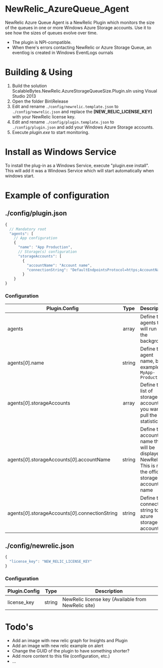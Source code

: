 # NewRelic_AzureQueue_Agent
NewRelic Azure Queue Agent is a NewRelic Plugin which monitors the size of the queues in one or more Windows Azure Storage accounts. 
Use it to see how the sizes of queues evolve over time.

* The plugin is NPI-compatible.
* When there's errors contacting NewRelic or Azure Storage Queue, an eventlog is created in Windows EventLogs ournals

# Building & Using
1. Build the solution ScalableBytes.NewRelic.AzureStorageQueueSize.Plugin.sln using Visual Studio 2013
2. Open the folder Bin\Release
3. Edit and rename `./config/newrelic.template.json` to `./config/newrelic.json` and replace the __[NEW_RELIC_LICENSE_KEY]__ with your NewRelic license key.
4. Edit and rename `./config/plugin.template.json` to `./config/plugin.json` and add your Windows Azure Storage accounts.
5. Execute _plugin.exe_ to start monitoring.

# Install as Windows Service
To install the plug-in as a Windows Service, execute "plugin.exe install". This will add it was a Windows Service which will start automatically when windows start.

# Example of configuration 
## ./config/plugin.json
```javascript
{
  // Mandatory root
  "agents": [
    // App configuration
    {
      "name": "App Production",
      // Storage(s) configuration
      "storageAccounts": [
        {
          "accountName": "Account name",
          "connectionString": "DefaultEndpointsProtocol=https;AccountName=app***;AccountKey=d0Wo************;BlobEndpoint=https://app***.blob.core.windows.net/;QueueEndpoint=https://app***.queue.core.windows.net/;TableEndpoint=https://app****.table.core.windows.net/;FileEndpoint=https://app***.file.core.windows.net/;"
        }
    }
}
```

### Configuration
| Plugin.Config                                     | Type   | Description                                            |
| ------------------------------------------------- |:------:| -------------------------------------------------------|
| agents                                            | array  | Define the agents that will run in the background      |
| agents[*0*].name                                  | string | Define the agent name, by example `MyApp-Production`   |
| agents[*0*].storageAccounts                       | array  | Define the list of storage account you want to pull the statistics |
| agents[*0*].storageAccounts[*0*].accountName      | string | Define the account name that will be displayed in NewRelic. This is not the official storage account name |
| agents[*0*].storageAccounts[*0*].connectionString | string | Define the connection string to the azure storage account |

## ./config/newrelic.json
```javascript
{
  "license_key": "NEW_RELIC_LICENSE_KEY"
}
```

### Configuration
| Plugin.Config                                     | Type   | Description                                            |
| ------------------------------------------------- |:------:| -------------------------------------------------------|
| license_key                                       | string | NewRelic license key (Available from NewRelic site)    |

# Todo's
* Add an image with new relic graph for Insights and Plugin
* Add an image with new relic example on alert
* Change the GUID of the plugin to have something shorter?
* Add more content to this file (configuration, etc.)
* ...
